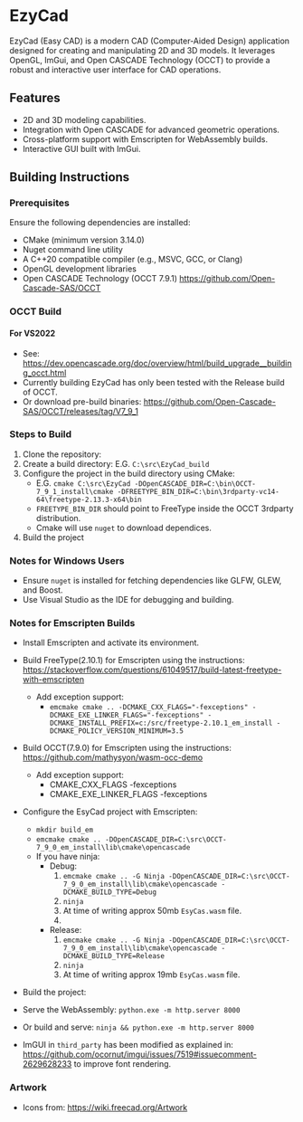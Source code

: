 # EzyCad  

EzyCad (Easy CAD) is a modern CAD (Computer-Aided Design) application designed for
creating and manipulating 2D and 3D models. It leverages OpenGL, ImGui,
and Open CASCADE Technology (OCCT) to provide a robust and interactive
user interface for CAD operations.  

## Features  
- 2D and 3D modeling capabilities.  
- Integration with Open CASCADE for advanced geometric operations.  
- Cross-platform support with Emscripten for WebAssembly builds.  
- Interactive GUI built with ImGui.  

## Building Instructions  

### Prerequisites  
Ensure the following dependencies are installed:  
- CMake (minimum version 3.14.0)
- Nuget command line utility
- A C++20 compatible compiler (e.g., MSVC, GCC, or Clang)  
- OpenGL development libraries  
- Open CASCADE Technology (OCCT 7.9.1) https://github.com/Open-Cascade-SAS/OCCT

### OCCT Build

#### For VS2022
* See: https://dev.opencascade.org/doc/overview/html/build_upgrade__building_occt.html
* Currently building EzyCad has only been tested with the Release build of OCCT.
* Or download pre-build binaries: https://github.com/Open-Cascade-SAS/OCCT/releases/tag/V7_9_1

### Steps to Build  
1. Clone the repository:
2. Create a build directory:
    E.G. `C:\src\EzyCad_build`
3. Configure the project in the build directory using CMake:
    - E.G. `cmake C:\src\EzyCad -DOpenCASCADE_DIR=C:\bin\OCCT-7_9_1_install\cmake -DFREETYPE_BIN_DIR=C:\bin\3rdparty-vc14-64\freetype-2.13.3-x64\bin`
    - `FREETYPE_BIN_DIR` should point to FreeType inside the OCCT 3rdparty distribution.
    - Cmake will use `nuget` to download dependices.
4. Build the project

### Notes for Windows Users  
- Ensure `nuget` is installed for fetching dependencies like GLFW, GLEW, and Boost.  
- Use Visual Studio as the IDE for debugging and building.

### Notes for Emscripten Builds  
- Install Emscripten and activate its environment.
- Build FreeType(2.10.1) for Emscripten using the instructions: https://stackoverflow.com/questions/61049517/build-latest-freetype-with-emscripten
    - Add exception support:
        - `emcmake cmake .. -DCMAKE_CXX_FLAGS="-fexceptions" -DCMAKE_EXE_LINKER_FLAGS="-fexceptions" -DCMAKE_INSTALL_PREFIX=c:/src/freetype-2.10.1_em_install -DCMAKE_POLICY_VERSION_MINIMUM=3.5`
- Build OCCT(7.9.0) for Emscripten using the instructions: https://github.com/mathysyon/wasm-occ-demo
    - Add exception support:
        - CMAKE_CXX_FLAGS -fexceptions
        - CMAKE_EXE_LINKER_FLAGS -fexceptions
- Configure the EsyCad project with Emscripten:
    - `mkdir build_em`
    - `emcmake cmake .. -DOpenCASCADE_DIR=C:\src\OCCT-7_9_0_em_install\lib\cmake\opencascade`
    - If you have ninja:
        - Debug: 
            1. `emcmake cmake .. -G Ninja -DOpenCASCADE_DIR=C:\src\OCCT-7_9_0_em_install\lib\cmake\opencascade -DCMAKE_BUILD_TYPE=Debug`
            2. `ninja`
            3. At time of writing approx 50mb `EsyCas.wasm` file.
            4.
        - Release: 
            1. `emcmake cmake .. -G Ninja -DOpenCASCADE_DIR=C:\src\OCCT-7_9_0_em_install\lib\cmake\opencascade -DCMAKE_BUILD_TYPE=Release` 
            2. `ninja`
            3. At time of writing approx 19mb `EsyCas.wasm` file.
    
- Build the project:
- Serve the WebAssembly: `python.exe -m http.server 8000`
- Or build and serve: `ninja && python.exe -m http.server 8000`
- ImGUI in `third_party` has been modified as explained in:
  https://github.com/ocornut/imgui/issues/7519#issuecomment-2629628233 to improve font rendering.

### Artwork
- Icons from: https://wiki.freecad.org/Artwork
